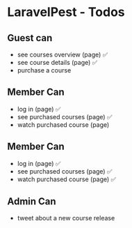 # LaravelPest - Todos

## Guest can
* see courses overview (page) ✅
* see course details (page) ✅
* purchase a course


## Member Can
* log in (page) ✅
* see purchased courses (page) ✅
* watch purchased course (page)

## Member Can
* log in (page) ✅
* see purchased courses (page) ✅
* watch purchased course (page) ✅

## Admin Can
* tweet about a new course release
